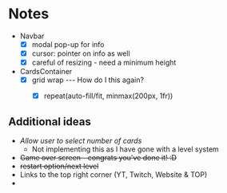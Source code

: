 

# Notes


- Navbar
  - [x] modal pop-up for info
  - [x] cursor: pointer on info as well
  - [x] careful of resizing - need a minimum height

- CardsContainer
  - [x] grid wrap --- How do I this again? 
    - [x] repeat(auto-fill/fit, minmax(200px, 1fr))


  
  
## Additional ideas

- *Allow user to select number of cards*
  - Not implementing this as I have gone with a level system
- ~~Game over screen - congrats you've done it! :D~~
- ~~restart option/next level~~
- Links to the top right corner (YT, Twitch, Website & TOP)
- 




